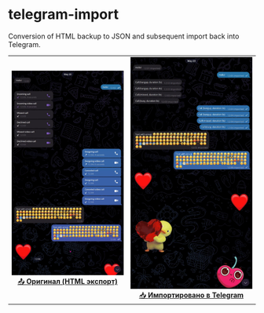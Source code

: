 # telegram-import
Conversion of HTML backup to JSON and subsequent import back into Telegram.

<table>
  <tr>
    <td align="center">
      <a href="demo/Original_Optimized.webm">
        <img src="demo/Preview_Original.png" width="360"/><br>
        📤 <b>Оригинал (HTML экспорт)</b>
      </a>
    </td>
    <td align="center">
      <a href="demo/Import_Optimized.webm">
        <img src="demo/Preview_Import.png" width="360"/><br>
        📥 <b>Импортировано в Telegram</b>
      </a>
    </td>
  </tr>
</table>

